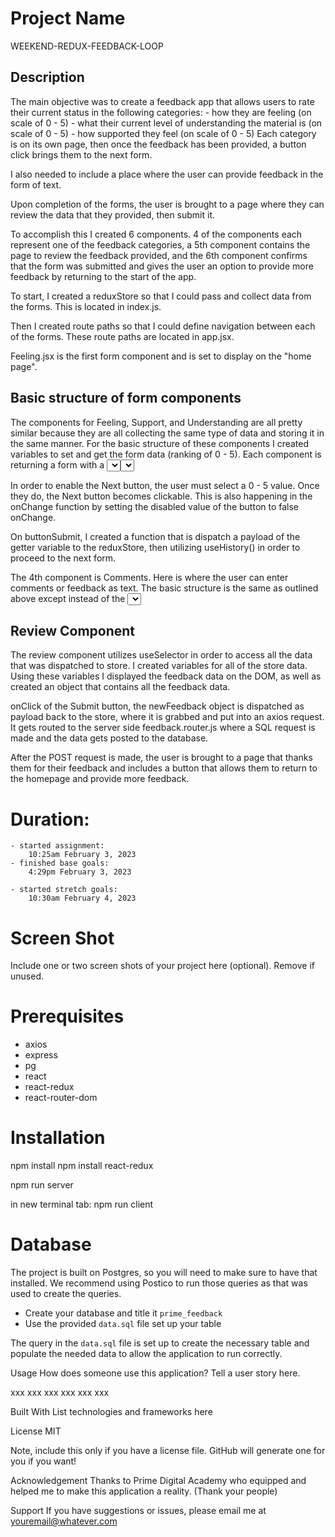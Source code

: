 # Project Name
WEEKEND-REDUX-FEEDBACK-LOOP

## Description
The main objective was to create a feedback app that allows users to rate their current status in the following categories:
    - how they are feeling (on scale of 0 - 5)
    - what their current level of understanding the material is (on scale of 0 - 5)
    - how supported they feel (on scale of 0 - 5)
Each category is on its own page, then once the feedback has been provided, a button click brings them to the next form.

I also needed to include a place where the user can provide feedback in the form of text.

Upon completion of the forms, the user is brought to a page where they can review the data that they provided, then submit it.

To accomplish this I created 6 components. 4 of the components each represent one of the feedback categories, a 5th component contains the page to review the feedback provided, and the 6th component confirms that the form was submitted and gives the user an option to provide more feedback by returning to the start of the app.

To start, I created a reduxStore so that I could pass and collect data from the forms. This is located in index.js.

Then I created route paths so that I could define navigation between each of the forms. These route paths are located in app.jsx.

Feeling.jsx is the first form component and is set to display on the "home page". 

## Basic structure of form components
The components for Feeling, Support, and Understanding are all pretty similar because they are all collecting the same type of data and storing it in the same manner.
For the basic structure of these components I created variables to set and get the form data (ranking of 0 - 5). Each component is returning a form with a <select> component. The onChange inside <select> is what is setting the variable.

In order to enable the Next button, the user must select a 0 - 5 value. Once they do, the Next button becomes clickable. This is also happening in the onChange function by setting the disabled value of the button to false onChange.

On buttonSubmit, I created a function that is dispatch a payload of the getter variable to the reduxStore, then utilizing useHistory() in order to proceed to the next form.

The 4th component is Comments. Here is where the user can enter comments or feedback as text. The basic structure is the same as outlined above except instead of the <select> component, I utilized <input> so that there was a text field instead of a drop-down.
Instead of proceeding to another form on handleSubmit, the user is then brought to a page that contains all the data the provided (Review.jsx).

## Review Component
The review component utilizes useSelector in order to access all the data that was dispatched to store. I created variables for all of the store data.
Using these variables I displayed the feedback data on the DOM, as well as created an object that contains all the feedback data.

onClick of the Submit button, the newFeedback object is dispatched as payload back to the store, where it is grabbed and put into an axios request. It gets routed to the server side feedback.router.js where a SQL request is made and the data gets posted to the database.

After the POST request is made, the user is brought to a page that thanks them for their feedback and includes a button that allows them to return to the homepage and provide more feedback.

# Duration: 
    - started assignment: 
        10:25am February 3, 2023
    - finished base goals:
        4:29pm February 3, 2023 

    - started stretch goals:
        10:30am February 4, 2023


# Screen Shot
Include one or two screen shots of your project here (optional). 
Remove if unused.

# Prerequisites
- axios
- express
- pg
- react
- react-redux
- react-router-dom


# Installation
npm install
npm install react-redux

npm run server

in new terminal tab:
npm run client

# Database
The project is built on Postgres, so you will need to make sure to have that installed. We recommend using Postico to run those queries as that was used to create the queries.

- Create your database and title it `prime_feedback`
- Use the provided `data.sql` file set up your table

The query in the `data.sql` file is set up to create the necessary table and populate the needed data to allow the application to run correctly. 


Usage
How does someone use this application? Tell a user story here.

xxx
xxx
xxx
xxx
xxx
xxx

Built With
List technologies and frameworks here

License
MIT

Note, include this only if you have a license file. GitHub will generate one for you if you want!

Acknowledgement
Thanks to Prime Digital Academy who equipped and helped me to make this application a reality. (Thank your people)

Support
If you have suggestions or issues, please email me at youremail@whatever.com